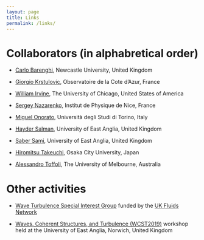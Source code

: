 ```yaml
---
layout: page
title: Links
permalink: /links/
---
```


# Collaborators (in alphabretical order) 
- [Carlo Barenghi](http://www.mas.ncl.ac.uk/~ncfb/), Newcastle University, United Kingdom

- [Giorgio Krstulovic](https://gkrstulovic.gitlab.io), Observatoire de la Cote d’Azur, France

- [William Irvine](http://jfi.uchicago.edu/~william/), The University of Chicago, United States of America

- [Sergey Nazarenko](http://inphyni.cnrs.fr/webpages/sergey-nazarenko), Institut de Physique de Nice, France

- [Miguel Onorato](http://personalpages.to.infn.it/~onorato/), Università degli Studi di Torino, Italy

- [Hayder Salman](https://people.uea.ac.uk/h_salman), University of East Anglia, United Kingdom

- [Saber Sami](https://people.uea.ac.uk/s_sami), University of East Anglia, United Kingdom

- [Hiromitsu Takeuchi](http://hiromitsu-takeuchi.appspot.com/), Osaka City University, Japan

- [Alessandro Toffoli](https://findanexpert.unimelb.edu.au/display/person771507), The University of Melbourne, Australia

# Other activities
- [Wave Turbulence Special Interest Group](https://www.jasonlaurie.com/sig/) funded by the [UK Fluids Network](https://fluids.ac.uk)

- [Waves, Coherent Structures, and Turbulence (WCST2019)](https://davideproment.github.io/WCST2019/) workshop held at the University of East Anglia, Norwich, United Kingdom


